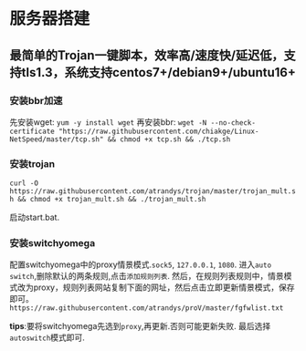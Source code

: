 # 服务器搭建

## 最简单的Trojan一键脚本，效率高/速度快/延迟低，支持tls1.3，系统支持centos7+/debian9+/ubuntu16+

### 安装bbr加速

先安装wget: `yum -y install wget`
再安装bbr: `wget -N --no-check-certificate "https://raw.githubusercontent.com/chiakge/Linux-NetSpeed/master/tcp.sh" && chmod +x tcp.sh && ./tcp.sh`

### 安装trojan

`curl -O https://raw.githubusercontent.com/atrandys/trojan/master/trojan_mult.sh && chmod +x trojan_mult.sh && ./trojan_mult.sh`

启动start.bat.

### 安装switchyomega

配置switchyomega中的proxy情景模式.`sock5`, `127.0.0.1`, `1080`.
进入`auto switch`,删除默认的两条规则,点击`添加规则列表`.
然后，在规则列表规则中，情景模式改为proxy，规则列表网站复制下面的网址，然后点击立即更新情景模式，保存即可。
`https://raw.githubusercontent.com/atrandys/proV/master/fgfwlist.txt`

**tips**:要将switchyomega先选到`proxy`,再更新.否则可能更新失败.
最后选择`autoswitch`模式即可.
